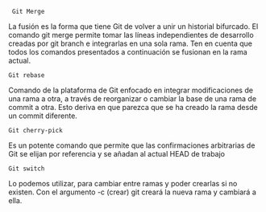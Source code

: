 ```
 Git Merge
```
La fusión es la forma que tiene Git de volver a unir un historial bifurcado. El comando git merge permite tomar las líneas independientes de desarrollo creadas por git branch e integrarlas en una sola rama. Ten en cuenta que todos los comandos presentados a continuación se fusionan en la rama actual.

```
Git rebase
```
Comando de la plataforma de Git enfocado en integrar modificaciones de una rama a otra, a través de reorganizar o cambiar la base de una rama de commit a otra. Esto deriva en que parezca que se ha creado la rama desde un commit diferente.

```
Git cherry-pick
```
Es un potente comando que permite que las confirmaciones arbitrarias de Git se elijan por referencia y se añadan al actual HEAD de trabajo


```
Git switch
```
Lo podemos utilizar, para cambiar entre ramas y poder crearlas si no existen. Con el argumento -c (crear) git creará la nueva rama y cambiará a ella.